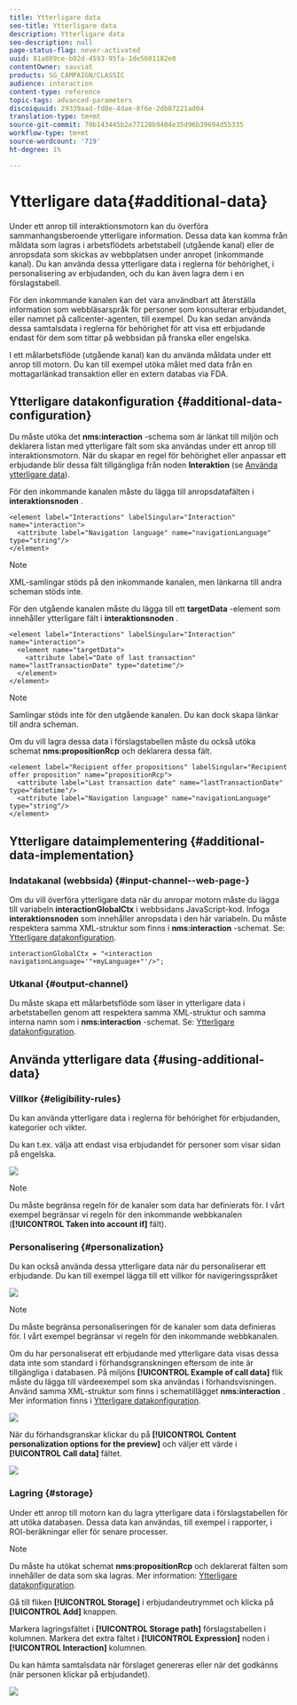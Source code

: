 ```yaml
---
title: Ytterligare data
seo-title: Ytterligare data
description: Ytterligare data
seo-description: null
page-status-flag: never-activated
uuid: 81a889ce-b02d-4593-95fa-1de5601182e0
contentOwner: sauviat
products: SG_CAMPAIGN/CLASSIC
audience: interaction
content-type: reference
topic-tags: advanced-parameters
discoiquuid: 29339aad-fd8e-4dae-8f6e-2db87221ad04
translation-type: tm+mt
source-git-commit: 70b143445b2e77128b9404e35d96b39694d55335
workflow-type: tm+mt
source-wordcount: '719'
ht-degree: 1%

---
```



# Ytterligare data{#additional-data}

Under ett anrop till interaktionsmotorn kan du överföra sammanhangsberoende ytterligare information. Dessa data kan komma från måldata som lagras i arbetsflödets arbetstabell (utgående kanal) eller de anropsdata som skickas av webbplatsen under anropet (inkommande kanal). Du kan använda dessa ytterligare data i reglerna för behörighet, i personalisering av erbjudanden, och du kan även lagra dem i en förslagstabell.

För den inkommande kanalen kan det vara användbart att återställa information som webbläsarspråk för personer som konsulterar erbjudandet, eller namnet på callcenter-agenten, till exempel. Du kan sedan använda dessa samtalsdata i reglerna för behörighet för att visa ett erbjudande endast för dem som tittar på webbsidan på franska eller engelska.

I ett målarbetsflöde (utgående kanal) kan du använda måldata under ett anrop till motorn. Du kan till exempel utöka målet med data från en mottagarlänkad transaktion eller en extern databas via FDA.

## Ytterligare datakonfiguration {#additional-data-configuration}

Du måste utöka det **nms:interaction** -schema som är länkat till miljön och deklarera listan med ytterligare fält som ska användas under ett anrop till interaktionsmotorn. När du skapar en regel för behörighet eller anpassar ett erbjudande blir dessa fält tillgängliga från noden **Interaktion** (se [Använda ytterligare data](#using-additional-data)).

För den inkommande kanalen måste du lägga till anropsdatafälten i **interaktionsnoden** .

```
<element label="Interactions" labelSingular="Interaction" name="interaction">
  <attribute label="Navigation language" name="navigationLanguage" type="string"/>
</element>
```

>[!NOTE]
>
>XML-samlingar stöds på den inkommande kanalen, men länkarna till andra scheman stöds inte.

För den utgående kanalen måste du lägga till ett **targetData** -element som innehåller ytterligare fält i **interaktionsnoden** .

```
<element label="Interactions" labelSingular="Interaction" name="interaction">
  <element name="targetData">
    <attribute label="Date of last transaction" name="lastTransactionDate" type="datetime"/>
  </element>
</element>
```

>[!NOTE]
>
>Samlingar stöds inte för den utgående kanalen. Du kan dock skapa länkar till andra scheman.

Om du vill lagra dessa data i förslagstabellen måste du också utöka schemat **nms:propositionRcp** och deklarera dessa fält.

```
<element label="Recipient offer propositions" labelSingular="Recipient offer proposition" name="propositionRcp">
  <attribute label="Last transaction date" name="lastTransactionDate" type="datetime"/>
  <attribute label="Navigation language" name="navigationLanguage" type="string"/>
</element>
```

## Ytterligare dataimplementering {#additional-data-implementation}

### Indatakanal (webbsida) {#input-channel--web-page-}

Om du vill överföra ytterligare data när du anropar motorn måste du lägga till variabeln **interactionGlobalCtx** i webbsidans JavaScript-kod. Infoga **interaktionsnoden** som innehåller anropsdata i den här variabeln. Du måste respektera samma XML-struktur som finns i **nms:interaction** -schemat. Se: [Ytterligare datakonfiguration](#additional-data-configuration).

```
interactionGlobalCtx = "<interaction navigationLanguage='"+myLanguage+"'/>";
```

### Utkanal {#output-channel}

Du måste skapa ett målarbetsflöde som läser in ytterligare data i arbetstabellen genom att respektera samma XML-struktur och samma interna namn som i **nms:interaction** -schemat. Se: [Ytterligare datakonfiguration](#additional-data-configuration).

## Använda ytterligare data {#using-additional-data}

### Villkor {#eligibility-rules}

Du kan använda ytterligare data i reglerna för behörighet för erbjudanden, kategorier och vikter.

Du kan t.ex. välja att endast visa erbjudandet för personer som visar sidan på engelska.

![](assets/ita_calldata_query.png)

>[!NOTE]
>
>Du måste begränsa regeln för de kanaler som data har definierats för. I vårt exempel begränsar vi regeln för den inkommande webbkanalen (**[!UICONTROL Taken into account if]** fält).

### Personalisering {#personalization}

Du kan också använda dessa ytterligare data när du personaliserar ett erbjudande. Du kan till exempel lägga till ett villkor för navigeringsspråket

![](assets/ita_calldata_perso.png)

>[!NOTE]
>
>Du måste begränsa personaliseringen för de kanaler som data definieras för. I vårt exempel begränsar vi regeln för den inkommande webbkanalen.

Om du har personaliserat ett erbjudande med ytterligare data visas dessa data inte som standard i förhandsgranskningen eftersom de inte är tillgängliga i databasen. På miljöns **[!UICONTROL Example of call data]** flik måste du lägga till värdeexempel som ska användas i förhandsvisningen. Använd samma XML-struktur som finns i schematillägget **nms:interaction** . Mer information finns i [Ytterligare datakonfiguration](#additional-data-configuration).

![](assets/ita_calldata_preview.png)

När du förhandsgranskar klickar du på **[!UICONTROL Content personalization options for the preview]** och väljer ett värde i **[!UICONTROL Call data]** fältet.

![](assets/ita_calldata_preview2.png)

### Lagring {#storage}

Under ett anrop till motorn kan du lagra ytterligare data i förslagstabellen för att utöka databasen. Dessa data kan användas, till exempel i rapporter, i ROI-beräkningar eller för senare processer.

>[!NOTE]
>
>Du måste ha utökat schemat **nms:propositionRcp** och deklarerat fälten som innehåller de data som ska lagras. Mer information: [Ytterligare datakonfiguration](#additional-data-configuration).

Gå till fliken **[!UICONTROL Storage]** i erbjudandeutrymmet och klicka på **[!UICONTROL Add]** knappen.

Markera lagringsfältet i **[!UICONTROL Storage path]** förslagstabellen i kolumnen. Markera det extra fältet i **[!UICONTROL Expression]** noden i **[!UICONTROL Interaction]** kolumnen.

Du kan hämta samtalsdata när förslaget genereras eller när det godkänns (när personen klickar på erbjudandet).

![](assets/ita_calldata_storage.png)

